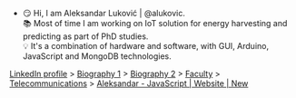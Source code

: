 - :smirk: Hi, I am Aleksandar Luković | @alukovic. <br>
:books: Most of time I am working on IoT solution for energy harvesting and predicting as part of PhD studies. <br>
:bulb: It's a combination of hardware and software, with GUI, Arduino, JavaScript and MongoDB technologies.


 [LinkedIn profile](https://linkedin.com/in/aleksandar-lukovic) > [Biography 1](https://aleksandarlukovic.herokuapp.com/profil/profile) > [Biography 2](https://aleksandarlukovic.herokuapp.com/root/opis´) > [Faculty](https://aleksandarlukovic.herokuapp.com/profil/faculty) > [Telecommunications](https://aleksandarlukovic.herokuapp.com/telekomunikacije) > [Aleksandar - JavaScript | Website | New](https://aleksandar-js.herokuapp.com)

